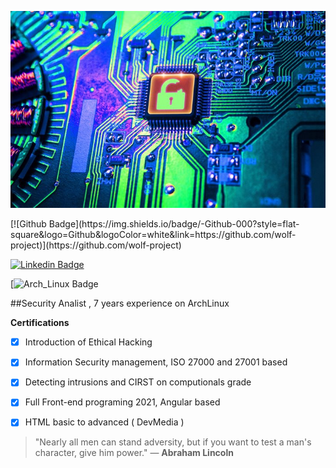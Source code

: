 ![Security Analist](https://github.com/wolf-project/DotfilesLinux/blob/master/Screenshots/infosecimg.png)

<div>
[![Github Badge](https://img.shields.io/badge/-Github-000?style=flat-square&logo=Github&logoColor=white&link=https://github.com/wolf-project)](https://github.com/wolf-project)

[![Linkedin Badge](https://img.shields.io/badge/-LinkedIn-blue?style=flat-square&logo=Linkedin&logoColor=white&link=https://www.linkedin.com/in/consuegravictor/)](https://www.linkedin.com/in/consuegravictor/)

[![Arch_Linux Badge](https://img.shields.io/badge/Arch_Linux-1793D1?style=for-the-badge&logo=arch-linux&logoColor=white&link=https://https://www.vivaolinux.com.br/~Wolf-tech)
</div>

##Security Analist , 7 years experience on ArchLinux

**Certifications**
  
  - [x] Introduction of Ethical Hacking
  - [x] Information Security management, ISO 27000 and 27001 based
  - [x] Detecting intrusions and CIRST on computionals grade
  - [x] Full Front-end programing 2021, Angular based
  - [x] HTML basic to advanced ( DevMedia )


>"Nearly all men can stand adversity, but if you want to test a man's character, give him power." — **Abraham Lincoln**
